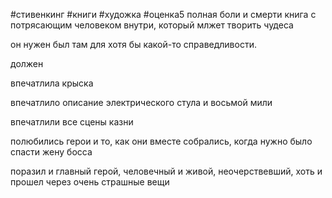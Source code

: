 #стивенкинг #книги #художка #оценка5 
полная боли и смерти книга с потрясающим человеком внутри, который млжет творить чудеса

  

он нужен был там для хотя бы какой-то справедливости.

  

должен

  

впечатлила крыска

впечатлило описание электрического стула и восьмой мили

впечатлили все сцены казни

  

полюбились герои и то, как они вместе собрались, когда нужно было спасти жену босса

  

поразил и главный герой, человечный и живой, неочерствевший, хоть и прошел через очень страшные вещи